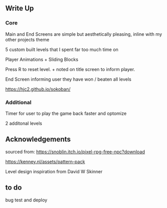 

## Write Up

### Core

Main and End Screens are simple but aesthetically pleasing, inline with my other projects theme

5 custom built levels that I spent far too much time on

Player Animations + Sliding Blocks

Press R to reset level. + noted on title screen to inform player.

End Screen informing user they have won / beaten all levels

https://hjc2.github.io/sokoban/

### Additional

Timer for user to play the game back faster and optomize

2 additonal levels

## Acknowledgements

sourced from: https://snoblin.itch.io/pixel-rpg-free-npc?download

https://kenney.nl/assets/pattern-pack

Level design inspiration from David W Skinner

## to do

bug test and deploy